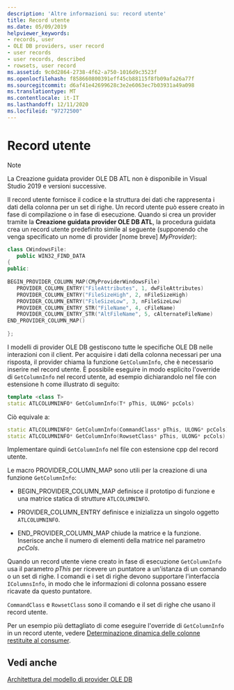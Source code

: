 ```yaml
---
description: 'Altre informazioni su: record utente'
title: Record utente
ms.date: 05/09/2019
helpviewer_keywords:
- records, user
- OLE DB providers, user record
- user records
- user records, described
- rowsets, user record
ms.assetid: 9c0d2864-2738-4f62-a750-1016d9c3523f
ms.openlocfilehash: f858660800391eff45cb88115f8fb09afa26a77f
ms.sourcegitcommit: d6af41e42699628c3e2e6063ec7b03931a49a098
ms.translationtype: MT
ms.contentlocale: it-IT
ms.lasthandoff: 12/11/2020
ms.locfileid: "97272500"
---
```

# <a name="user-record"></a>Record utente

> [!NOTE]
> La Creazione guidata provider OLE DB ATL non è disponibile in Visual Studio 2019 e versioni successive.

Il record utente fornisce il codice e la struttura dei dati che rappresenta i dati della colonna per un set di righe. Un record utente può essere creato in fase di compilazione o in fase di esecuzione. Quando si crea un provider tramite la **Creazione guidata provider OLE DB ATL**, la procedura guidata crea un record utente predefinito simile al seguente (supponendo che venga specificato un nome di provider [nome breve] *MyProvider*):

```cpp
class CWindowsFile:
   public WIN32_FIND_DATA
{
public:
  
BEGIN_PROVIDER_COLUMN_MAP(CMyProviderWindowsFile)
   PROVIDER_COLUMN_ENTRY("FileAttributes", 1, dwFileAttributes)
   PROVIDER_COLUMN_ENTRY("FileSizeHigh", 2, nFileSizeHigh)
   PROVIDER_COLUMN_ENTRY("FileSizeLow", 3, nFileSizeLow)
   PROVIDER_COLUMN_ENTRY_STR("FileName", 4, cFileName)
   PROVIDER_COLUMN_ENTRY_STR("AltFileName", 5, cAlternateFileName)
END_PROVIDER_COLUMN_MAP()
  
};
```

I modelli di provider OLE DB gestiscono tutte le specifiche OLE DB nelle interazioni con il client. Per acquisire i dati della colonna necessari per una risposta, il provider chiama la funzione `GetColumnInfo`, che è necessario inserire nel record utente. È possibile eseguire in modo esplicito l'override di `GetColumnInfo` nel record utente, ad esempio dichiarandolo nel file con estensione h come illustrato di seguito:

```cpp
template <class T>
static ATLCOLUMNINFO* GetColumnInfo(T* pThis, ULONG* pcCols)
```

Ciò equivale a:

```cpp
static ATLCOLUMNINFO* GetColumnInfo(CommandClass* pThis, ULONG* pcCols)
static ATLCOLUMNINFO* GetColumnInfo(RowsetClass* pThis, ULONG* pcCols)
```

Implementare quindi `GetColumnInfo` nel file con estensione cpp del record utente.

Le macro PROVIDER_COLUMN_MAP sono utili per la creazione di una funzione `GetColumnInfo`:

- BEGIN_PROVIDER_COLUMN_MAP definisce il prototipo di funzione e una matrice statica di strutture `ATLCOLUMNINFO`.

- PROVIDER_COLUMN_ENTRY definisce e inizializza un singolo oggetto `ATLCOLUMNINFO`.

- END_PROVIDER_COLUMN_MAP chiude la matrice e la funzione. Inserisce anche il numero di elementi della matrice nel parametro *pcCols*.

Quando un record utente viene creato in fase di esecuzione `GetColumnInfo` usa il parametro *pThis* per ricevere un puntatore a un'istanza di un comando o un set di righe. I comandi e i set di righe devono supportare l'interfaccia `IColumnsInfo`, in modo che le informazioni di colonna possano essere ricavate da questo puntatore.

`CommandClass` e `RowsetClass` sono il comando e il set di righe che usano il record utente.

Per un esempio più dettagliato di come eseguire l'override di `GetColumnInfo` in un record utente, vedere [Determinazione dinamica delle colonne restituite al consumer](../../data/oledb/dynamically-determining-columns-returned-to-the-consumer.md).

## <a name="see-also"></a>Vedi anche

[Architettura del modello di provider OLE DB](../../data/oledb/ole-db-provider-template-architecture.md)<br/>
